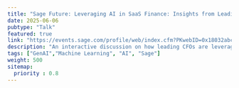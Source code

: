 ```yaml
---
title: "Sage Future: Leveraging AI in SaaS Finance: Insights from Leading CFOs"
date: 2025-06-06
pubtype: "Talk"
featured: true
link: "https://events.sage.com/profile/web/index.cfm?PKwebID=0x18032abcd"
description: "An interactive discussion on how leading CFOs are leveraging AI in SaaS finance. Explore real-world strategies, success stories, and future opportunities for AI-driven financial management."
tags: ["GenAI","Machine Learning", "AI", "Sage"]
weight: 500
sitemap:
  priority : 0.8
---
```

